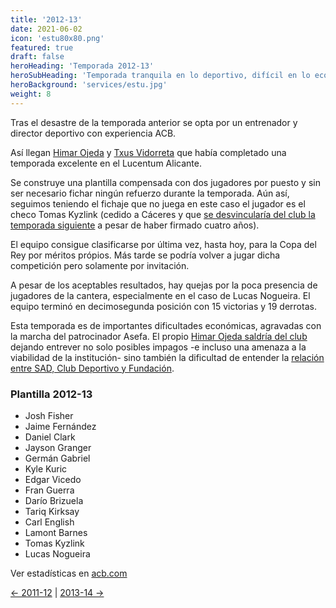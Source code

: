 ```yaml
---
title: '2012-13'
date: 2021-06-02
icon: 'estu80x80.png'
featured: true
draft: false
heroHeading: 'Temporada 2012-13'
heroSubHeading: 'Temporada tranquila en lo deportivo, difícil en lo económico'
heroBackground: 'services/estu.jpg'
weight: 8
---
```


Tras el desastre de la temporada anterior se opta por un entrenador y director deportivo con experiencia ACB.

Así llegan [Himar Ojeda](https://www.laprovincia.es/deportes/2012/07/12/himar-ojeda-pone-rumbo-asefa-10533954.html) y [Txus Vidorreta](https://as.com/baloncesto/2012/07/20/mas_baloncesto/1342735208_850215.html) que había completado una temporada excelente en el Lucentum Alicante.

Se construye una plantilla compensada con dos jugadores por puesto y sin ser necesario fichar ningún refuerzo durante la temporada. Aún así, seguimos teniendo el fichaje que no juega en este caso el jugador es el checo Tomas Kyzlink (cedido a Cáceres y que [se desvincularía del club la temporada siguiente](https://www.movistarestudiantes.com/prensa/noticias/tomas-kyzlink-se-desvincula-de-estudiantes-y-jugara-en-italia/) a pesar de haber firmado cuatro años).

El equipo consigue clasificarse por última vez, hasta hoy, para la Copa del Rey por méritos própios. Más tarde se podría volver a jugar dicha competición pero solamente por invitación.

A pesar de los aceptables resultados, hay quejas por la poca presencia de jugadores de la cantera, especialmente en el caso de Lucas Nogueira. El equipo terminó en decimosegunda posición con 15 victorias y 19 derrotas.

Esta temporada es de importantes dificultades económicas, agravadas con la marcha del patrocinador Asefa. El propio [Himar Ojeda saldría del club](https://www.solobasket.com/liga-endesa/himar-ojeda-cierra-una-etapa-en-asefa-estudiantes-y-busca-nuevos-retos) dejando entrever no solo posibles impagos -e incluso una amenaza a la viabilidad de la institución- sino también la dificultad de entender la [relación entre SAD, Club Deportivo y Fundación](https://www.martiperarnau.com/himar-ojeda-he-estado-muy-comodo-en-estudiantes-pero-su-situacion-actual-es-compleja/).

### Plantilla 2012-13

- Josh Fisher
- Jaime Fernández
- Daniel Clark
- Jayson Granger
- Germán Gabriel
- Kyle Kuric
- Edgar Vicedo
- Fran Guerra
- Darío Brizuela
- Tariq Kirksay
- Carl English
- Lamont Barnes
- Tomas Kyzlink
- Lucas Nogueira

Ver estadísticas en [acb.com](https://www.acb.com/club/estadisticas/id/6/temporada_id/2012)

[← 2011-12](https://nuestroestu.es/cronologia/2011-12/) | [2013-14 →](https://nuestroestu.es/cronologia/2013-14/)